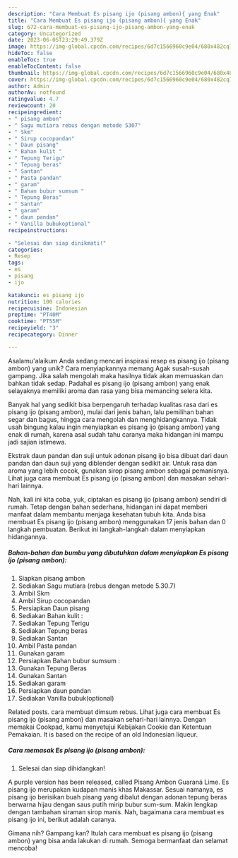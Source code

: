 ```yaml
---
description: "Cara Membuat Es pisang ijo (pisang ambon){ yang Enak"
title: "Cara Membuat Es pisang ijo (pisang ambon){ yang Enak"
slug: 672-cara-membuat-es-pisang-ijo-pisang-ambon-yang-enak
category: Uncategorized
date: 2023-06-05T23:29:49.379Z
image: https://img-global.cpcdn.com/recipes/6d7c1566960c9e04/680x482cq70/es-pisang-ijo-pisang-ambon-foto-resep-utama.jpg
hideToc: false
enableToc: true
enableTocContent: false
thumbnail: https://img-global.cpcdn.com/recipes/6d7c1566960c9e04/680x482cq70/es-pisang-ijo-pisang-ambon-foto-resep-utama.jpg
cover: https://img-global.cpcdn.com/recipes/6d7c1566960c9e04/680x482cq70/es-pisang-ijo-pisang-ambon-foto-resep-utama.jpg
author: Admin
authorAv: notfound
ratingvalue: 4.7
reviewcount: 20
recipeingredient:
- " pisang ambon"
- " Sagu mutiara rebus dengan metode 5307"
- " Skm"
- " Sirup cocopandan"
- " Daun pisang"
- " Bahan kulit "
- " Tepung Terigu"
- " Tepung beras"
- " Santan"
- " Pasta pandan"
- " garam"
- " Bahan bubur sumsum "
- " Tepung Beras"
- " Santan"
- " garam"
- " daun pandan"
- " Vanilla bubukoptional"
recipeinstructions:

- "Selesai dan siap dinikmati!"
categories:
- Resep
tags:
- es
- pisang
- ijo

katakunci: es pisang ijo 
nutrition: 100 calories
recipecuisine: Indonesian
preptime: "PT40M"
cooktime: "PT55M"
recipeyield: "3"
recipecategory: Dinner

---
```



Asalamu'alaikum Anda sedang mencari inspirasi resep es pisang ijo (pisang ambon) yang unik? Cara menyiapkannya memang Agak susah-susah gampang. Jika salah mengolah maka hasilnya tidak akan memuaskan dan bahkan tidak sedap. Padahal es pisang ijo (pisang ambon) yang enak selayaknya memiliki aroma dan rasa yang bisa memancing selera kita.


Banyak hal yang sedikit bisa berpengaruh terhadap kualitas rasa dari es pisang ijo (pisang ambon), mulai dari jenis bahan, lalu pemilihan bahan segar dan bagus, hingga cara mengolah dan menghidangkannya. Tidak usah bingung kalau ingin menyiapkan es pisang ijo (pisang ambon) yang enak di rumah, karena asal sudah tahu caranya maka hidangan ini mampu jadi sajian istimewa.

Ekstrak daun pandan dan suji untuk adonan pisang ijo bisa dibuat dari daun pandan dan daun suji yang diblender dengan sedikit air. Untuk rasa dan aroma yang lebih cocok, gunakan sirop pisang ambon sebagai pemanisnya. Lihat juga cara membuat Es pisang ijo (pisang ambon) dan masakan sehari-hari lainnya.


Nah, kali ini kita coba, yuk, ciptakan es pisang ijo (pisang ambon) sendiri di rumah. Tetap dengan bahan sederhana, hidangan ini dapat memberi manfaat dalam membantu menjaga kesehatan tubuh kita. Anda bisa membuat Es pisang ijo (pisang ambon) menggunakan 17 jenis bahan dan 0 langkah pembuatan. Berikut ini langkah-langkah dalam menyiapkan hidangannya.

<!--inarticleads1-->

##### Bahan-bahan dan bumbu yang dibutuhkan dalam menyiapkan Es pisang ijo (pisang ambon):

1. Siapkan  pisang ambon
1. Sediakan  Sagu mutiara (rebus dengan metode 5.30.7)
1. Ambil  Skm
1. Ambil  Sirup cocopandan
1. Persiapkan  Daun pisang
1. Sediakan  Bahan kulit :
1. Sediakan  Tepung Terigu
1. Sediakan  Tepung beras
1. Sediakan  Santan
1. Ambil  Pasta pandan
1. Gunakan  garam
1. Persiapkan  Bahan bubur sumsum :
1. Gunakan  Tepung Beras
1. Gunakan  Santan
1. Sediakan  garam
1. Persiapkan  daun pandan
1. Sediakan  Vanilla bubuk(optional)


Related posts. cara membuat dimsum rebus. Lihat juga cara membuat Es pisang ijo (pisang ambon) dan masakan sehari-hari lainnya. Dengan memakai Cookpad, kamu menyetujui Kebijakan Cookie dan Ketentuan Pemakaian. It is based on the recipe of an old Indonesian liqueur. 

<!--inarticleads2-->

##### Cara memasak Es pisang ijo (pisang ambon):


1. Selesai dan siap dihidangkan!

A purple version has been released, called Pisang Ambon Guaraná Lime. Es pisang ijo merupakan kudapan manis khas Makassar. Sesuai namanya, es pisang ijo berisikan buah pisang yang dibalut dengan adonan tepung beras berwarna hijau dengan saus putih mirip bubur sum-sum. Makin lengkap dengan tambahan siraman sirop manis. Nah, bagaimana cara membuat es pisang ijo ini, berikut adalah caranya. 

Gimana nih? Gampang kan? Itulah cara membuat es pisang ijo (pisang ambon) yang bisa anda lakukan di rumah. Semoga bermanfaat dan selamat mencoba!
